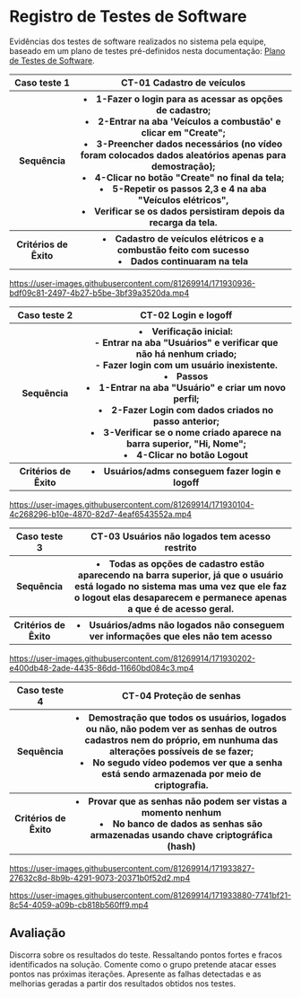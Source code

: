 # Registro de Testes de Software

Evidências dos testes de software realizados no sistema pela equipe, baseado em um plano de testes pré-definidos nesta documentação: <a href="08-Plano de Testes de Software.md">Plano de Testes de Software</a>.


<table>
  <tr>
    <th> Caso teste 1 </th>
    <th> CT-01  Cadastro de veículos </th>
  </tr>
  <tr>
  <th> Sequência </th>
   <th> 
     <li>1-Fazer o login para as acessar as opções de cadastro;</li>
     <li>2-Entrar na aba 'Veículos a combustão' e clicar em "Create";</li>
     <li>3-Preencher dados necessários (no vídeo foram colocados dados aleatórios apenas para demostração);</li>
     <li>4-Clicar no botão "Create" no final da tela;</li>
     <li>5-Repetir os passos 2,3 e 4 na aba "Veículos elétricos",</li>
     <li>Verificar se os dados persistiram depois da recarga da tela.</li>
  </th>
    </th>
  </tr>
  <tr>
  <th> Critérios de Êxito</th>
<th>
  <li> Cadastro de veículos elétricos e a combustão feito com sucesso</li>
  <li> Dados continuaram na tela </li>
</th>
  </tr>  
</table>

https://user-images.githubusercontent.com/81269914/171930936-bdf09c81-2497-4b27-b5be-3bf39a3520da.mp4

<table>
  <tr>
    <th> Caso teste 2 </th>
    <th> CT-02 Login e logoff </th>
  </tr>
  <tr>
  <th> Sequência </th>
   <th> 
     <li>  
     Verificação inicial: <br/>
       -  Entrar na aba "Usuários" e verificar que não há nenhum criado;<br/>
       -  Fazer login com um usuário inexistente.
     </li>
     </li>
  <li>  Passos </li>
     <li>1-Entrar na aba "Usuário" e criar um novo perfil;</li>
     <li>2-Fazer Login com dados criados no passo anterior;</li>
     <li>3-Verificar se o nome criado aparece na barra superior, "Hi, Nome";</li>
     <li>4-Clicar no botão Logout</li>
  </th>
  </tr>
  <tr>
  <th> Critérios de Êxito</th>
<th>
  <li> Usuários/adms conseguem fazer login e logoff </li>
</th>
  </tr>  
</table>

https://user-images.githubusercontent.com/81269914/171930104-4c268296-b10e-4870-82d7-4eaf6543552a.mp4

<table>
  <tr>
    <th> Caso teste 3 </th>
    <th> CT-03 Usuários não logados tem acesso restrito </th>
  </tr>
  <tr>
  <th> Sequência </th>
   <th> 
     <li> Todas as opções de cadastro estão aparecendo na barra superior, já que o usuário está logado no sistema mas uma vez que ele faz o logout elas desaparecem e permanece apenas a que é de acesso geral. </li>
  </th>
  </th>
  </tr>
  <tr>
  <th> Critérios de Êxito</th>
<th>
  <li> Usuários/adms não logados não conseguem ver informações que eles não tem acesso </li>
</th>
  </tr>  
</table>

https://user-images.githubusercontent.com/81269914/171930202-e400db48-2ade-4435-86dd-11660bd084c3.mp4

<table>
  <tr>
    <th> Caso teste 4 </th>
    <th> CT-04 Proteção de senhas </th>
  </tr>
  <tr>
  <th> Sequência </th>
   <th> 
     <li> Demostração que todos os usuários, logados ou não, não podem ver as senhas de outros cadastros nem do próprio, em nunhuma das alterações possíveis de se fazer;
     </li>
     <li>No segudo vídeo podemos ver que a senha está sendo armazenada por meio de criptografia.  </li>
  </th>
  </th>
  </tr>
  <tr>
  <th> Critérios de Êxito</th>
<th>
  <li> Provar que as senhas não podem ser vistas a momento nenhum  </li>
   <li> No banco de dados as senhas são armazenadas usando chave criptográfica (hash) </li>
</th>
  </tr>  
</table>

https://user-images.githubusercontent.com/81269914/171933827-27632c8d-8b9b-4291-9073-20371b0f52d2.mp4

https://user-images.githubusercontent.com/81269914/171933880-7741bf21-8c54-4059-a09b-cb818b560ff9.mp4

## Avaliação
Discorra sobre os resultados do teste. Ressaltando pontos fortes e fracos identificados na solução. Comente como o grupo pretende atacar esses pontos nas próximas iterações. Apresente as falhas detectadas e as melhorias geradas a partir dos resultados obtidos nos testes.

